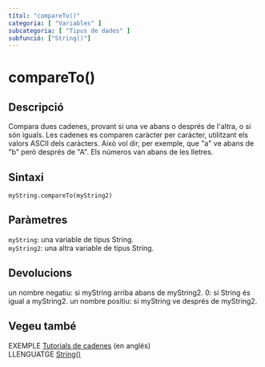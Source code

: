 ```yaml
---
títol: "compareTo()"
categoria: [ "Variables" ]
subcategoria: [ "Tipus de dades" ]
subfunció: ["String()"]
---
```


# compareTo()

## Descripció

Compara dues cadenes, provant si una ve abans o després de l'altra, o si són iguals. Les cadenes es comparen caràcter per caràcter, utilitzant els valors ASCII dels caràcters. Això vol dir, per exemple, que "a" ve abans de "b" però després de "A". Els números van abans de les lletres.

## Sintaxi

`myString.compareTo(myString2)`

## Paràmetres

`myString`: una variable de tipus String.  
`myString2`: una altra variable de tipus String.

## Devolucions

un nombre negatiu: si myString arriba abans de myString2.
0: si String és igual a myString2.
un nombre positiu: si myString ve després de myString2.

## Vegeu també

EXEMPLE [Tutorials de cadenes](https://www.arduino.cc/en/Tutorial/BuiltInExamples#strings) (en anglés)  
LLENGUATGE [String()](../String().md)
